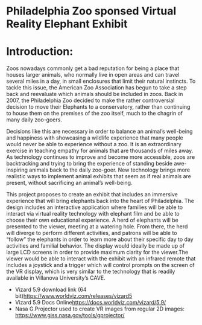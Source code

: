 # Philadelphia Zoo sponsed Virtual Reality Elephant Exhibit

# Introduction:

Zoos nowadays commonly get a bad reputation for being a place that houses larger animals, who normally live in open areas and can travel several miles in a day, in small enclosures that limit their natural instincts. To tackle this issue, the American Zoo Association has begun to take a step back and reevaluate which animals should be included in zoos. Back in 2007, the Philadelphia Zoo decided to make the rather controversial decision to move their Elephants to a conservatory, rather than continuing to house them on the premises of the zoo itself, much to the chagrin of many daily zoo-goers. 

Decisions like this are necessary in order to balance an animal’s well-being and happiness with showcasing a wildlife experience that many people would never be able to experience without a zoo. It is an extraordinary exercise in teaching empathy for animals that are thousands of miles away. As technology continues to improve and become more accessible, zoos are backtracking and trying to bring the experience of standing beside awe-inspiring animals back to the daily zoo-goer. New technology brings more realistic ways to implement animal exhibits that seem as if real animals are present, without sacrificing an animal’s well-being.

This project proposes to create an exhibit that includes an immersive experience that will bring elephants back into the heart of Philadelphia. The design includes an interactive application where families will be able to interact via virtual reality technology with elephant film and be able to choose their own educational experience. A herd of elephants will be presented to the viewer, meeting at a watering hole. From there, the herd will diverge to perform different activities, and patrons will be able to “follow” the elephants in order to learn more about their specific day to day activities and familial behavior. The display would ideally be made up of large LCD screens in order to provide maximum clarity for the viewer.The viewer would be able to interact with the exhibit with an infrared remote that includes a joystick and a trigger which will control prompts on the screen of the VR display, which is very similar to the technology that is readily available in Villanova University’s CAVE.


  *   Vizard 5.9 download link (64 bit)<https://www.worldviz.com/releases/vizard5>
  *   Vizard 5.9 Docs Online<https://docs.worldviz.com/vizard/5.9/> 
  *   Nasa G.Projector used to create VR images from regular 2D images: https://www.giss.nasa.gov/tools/gprojector/
